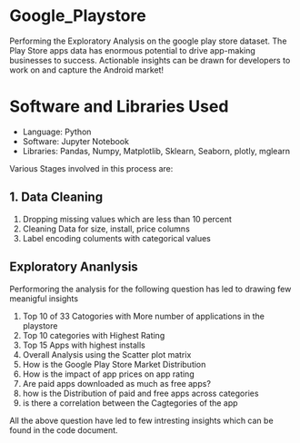 # Google_Playstore
Performing the Exploratory Analysis on the google play store dataset. The Play Store apps data has enormous potential to drive app-making businesses to success. Actionable insights can be drawn for developers to work on and capture the Android market! 

# Software and Libraries Used
- Language: Python 
- Software: Jupyter Notebook
- Libraries: Pandas, Numpy, Matplotlib, Sklearn, Seaborn, plotly, mglearn

Various Stages involved in this process are:
## 1. Data Cleaning
1. Dropping missing values which are less than 10 percent
2. Cleaning Data for size, install, price columns
3. Label encoding columents with categorical values 
## Exploratory Ananlysis
Performoring the analysis for the following question has led to drawing few meanigful insights
1. Top 10 of 33 Catogories with More number of applications in the playstore
2. Top 10 categories with Highest Rating
3. Top 15 Apps with highest installs
4. Overall Analysis using the Scatter plot matrix
5. How is the Google Play Store Market Distribution
6. How is the impact of app prices on app rating
7. Are paid apps downloaded as much as free apps?
8. how is the Distribution of paid and free apps across categories
9. is there a correlation between the Cagtegories of the app


All the above question have led to few intresting insights which can be found in the code document. 
